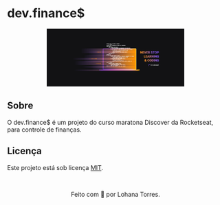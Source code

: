 # dev.finance$

<p align="center">
  <img src="./.github/assets/banner.png" height="135px">
</p>

## Sobre
O dev.finance$ é um projeto do curso maratona Discover da Rocketseat, para controle de finanças.

## Licença
Este projeto está sob licença [MIT](./LICENSE).

<br>

<p align="center">Feito com 💜 por Lohana Torres.</p>